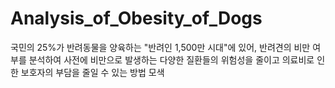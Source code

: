 # Analysis_of_Obesity_of_Dogs
국민의 25%가 반려동물을 양육하는 "반려인 1,500만 시대"에 있어, 반려견의 비만 여부를 분석하여 사전에 비만으로 발생하는 다양한 질환들의 위험성을 줄이고 의료비로 인한 보호자의 부담을 줄일 수 있는 방법 모색
